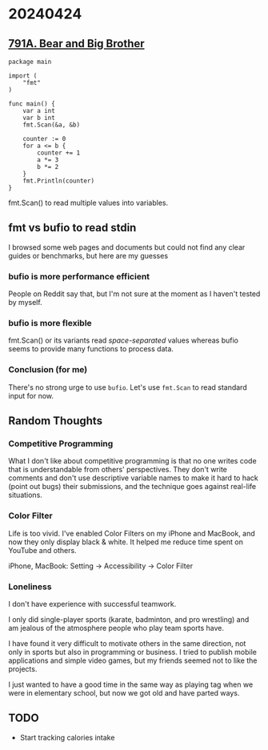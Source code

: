 <head><meta name="viewport" content="width=device-width, initial-scale=1.0, user-scalable=yes" /></head>

# 20240424

## [791A. Bear and Big Brother](https://codeforces.com/problemset/problem/791/A)

```
package main

import (
	"fmt"
)

func main() {
	var a int
	var b int
	fmt.Scan(&a, &b)

	counter := 0
	for a <= b {
		counter += 1
		a *= 3
		b *= 2
	}
	fmt.Println(counter)
}
```

fmt.Scan() to read multiple values into variables.

## fmt vs bufio to read stdin

I browsed some web pages and documents but could not find any clear guides or benchmarks, but here are my guesses

### bufio is more performance efficient

People on Reddit say that, but I\'m not sure at the moment as I haven\'t tested by myself.

### bufio is more flexible

fmt.Scan() or its variants read *space-separated* values whereas bufio seems to provide many functions to process data.

### Conclusion (for me)

There\'s no strong urge to use `bufio`. Let\'s use `fmt.Scan` to read standard input for now.

## Random Thoughts

### Competitive Programming

What I don\'t like about competitive programming is that no one writes code that is understandable from others\' perspectives. They don\'t write comments and don\'t use descriptive variable names to make it hard to hack (point out bugs) their submissions, and the technique goes against real-life situations.

### Color Filter

Life is too vivid. I\'ve enabled Color Filters on my iPhone and MacBook, and now they only display black & white. It helped me reduce time spent on YouTube and others.

iPhone, MacBook: Setting -> Accessibility -> Color Filter

### Loneliness

I don\'t have experience with successful teamwork.

I only did single-player sports (karate, badminton, and pro wrestling) and am jealous of the atmosphere people who play team sports have.

I have found it very difficult to motivate others in the same direction, not only in sports but also in programming or business. I tried to publish mobile applications and simple video games, but my friends seemed not to like the projects. 

I just wanted to have a good time in the same way as playing tag when we were in elementary school, but now we got old and have parted ways.

## TODO

- Start tracking calories intake
